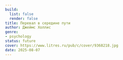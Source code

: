 ```yaml
---
build:
  list: false
  render: false
title: Перевал в середине пути
author: Джеймс Холлис
genre:
- psychology
status: future
cover: https://www.litres.ru/pub/c/cover/9368218.jpg
date: 2025-08-07
---
```


